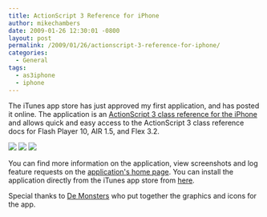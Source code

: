 ```yaml
---
title: ActionScript 3 Reference for iPhone
author: mikechambers
date: 2009-01-26 12:30:01 -0800
layout: post
permalink: /2009/01/26/actionscript-3-reference-for-iphone/
categories:
  - General
tags:
  - as3iphone
  - iphone
---
```


The iTunes app store has just approved my first application, and has posted it online. The application is an [ActionScript 3 class reference for the iPhone](http://www.mikechambers.com/as3iphone/) and allows quick and easy access to the ActionScript 3 class reference docs for Flash Player 10, AIR 1.5, and Flex 3.2.

<!--more-->
[![](http://farm4.static.flickr.com/3098/3210160229_64815465aa_m.jpg)](http://www.flickr.com/photos/mikechambers/3210160229/)
[![](http://farm4.static.flickr.com/3131/3210160283_51ecf7e5ef_m.jpg)](http://www.flickr.com/photos/mikechambers/3210160283/)
[![](http://farm4.static.flickr.com/3117/3211005514_b1330673a1_m.jpg)](http://www.flickr.com/photos/mikechambers/3211005514/)

You can find more information on the application, view screenshots and log feature requests on the [application's home page](http://www.mikechambers.com/as3iphone/). You can install the application directly from the iTunes app store from [here](http://itunes.apple.com/WebObjects/MZStore.woa/wa/viewSoftware?id=302952929&#038;mt=8).

Special thanks to [De Monsters](http://www.demonsters.com/) who put together the graphics and icons for the app.
